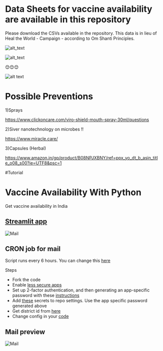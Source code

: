 
#  Data Sheets for vaccine availability are available in this repository

Please download the CSVs available in the repository.
This data is in lieu of Heal the World - Campaign - according to Om Shanti Principles. 

![alt_text](https://i.ibb.co/0BZzw1B/Photo-from-Suhas-1.jpg)

![alt_text](https://i.ibb.co/zJTn9dC/Photo-from-Suhas.jpg)


😊😊😊

![alt text](https://lh3.googleusercontent.com/proxy/sS408uehbFFrftV-2yJJqqJZjlHt7X32w-HwNI6-mVa5lQwGQveqSckK5idrO2qR64wU9lxW98q-N-92cutq17TzhvtMErooyBNzc4rXRugzHmM7-HDsweteG2iGGQxn=w1200-h630-p-k-no-nu)


# Possible Preventions 



1)Sprays


https://www.clickoncare.com/viro-shield-mouth-spray-30ml/questions



2)Siver nanotechnology on microbes !!

https://www.miracle.care/


3)Capsules (Herbal)

https://www.amazon.in/gp/product/B08NPJXBNY/ref=ppx_yo_dt_b_asin_title_o08_s00?ie=UTF8&psc=1



#Tutorial

# Vaccine Availability With Python
Get vaccine availability in India

## [Streamlit app](https://share.streamlit.io/bhavsarpratik/vaccine_availability/main)  
![Mail](.github/streamlit.png?raw=true")  

## CRON job for mail
Script runs every 6 hours. You can change this [here](https://github.com/bhavsarpratik/vaccine_availability/blob/main/.github/workflows/cron.yaml#L8)  

Steps
- Fork the code
- Enable [less secure apps](https://myaccount.google.com/lesssecureapps)
- Set up 2-factor authentication, and then generating an app-specific password with these [instructions](https://support.google.com/domains/answer/9437157)
- Add [these](https://github.com/bhavsarpratik/vaccine_availability/blob/main/.github/workflows/cron.yaml#L32) secrets to repo settings. Use the app specific password generated above
- Get district id from [here](https://github.com/bhavsarpratik/vaccine_availability/blob/main/districts.csv)
- Change config in your [code](https://github.com/bhavsarpratik/vaccine_availability/blob/main/availability.py#L119)


## Mail preview  
![Mail](.github/mail.png?raw=true")
